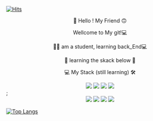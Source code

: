 [![Hits](https://hits.seeyoufarm.com/api/count/incr/badge.svg?url=https%3A%2F%2Fgithub.com%2Fjhoon8903%2Fjhoon8903&count_bg=%23461BE1&title_bg=%23B22AC9&icon=iconify.svg&icon_color=%23FFFFFF&title=HITS%21&edge_flat=false)](https://hits.seeyoufarm.com)

<p align ="center">🐼 Hello ! My Friend 🙃</p>
<p align ="center">Wellcome to My git!💻</p>
<p align ="center">💪😀 am a student, learning back_End💻</p>
<p align ="center">🔽 learning the skack below 🔽</p>
<p align ="center" > </p>  
<div align="center" >
  <p> 💻 My Stack (still learning) 🛠 </p>
    <img src="https://img.shields.io/badge/Python-3766AB?style=flat-square&logo=Python&logoColor=white"/>
    <img src="https://img.shields.io/badge/Node.js-339933?style=flat-square&logo=Node.js&logoColor=white"/>
    <img src="https://img.shields.io/badge/JavaScript-F7DF1E?style=flat-square&logo=JavaScript&logoColor=white"/>
    <img src="https://img.shields.io/badge/MongoDB-47A248?style=flat-square&logo=MongoDB&logoColor=white"/>
    
</div>;
<div align="center">
  <img src="https://img.shields.io/badge/Git-F05032?style=flat-square&logo=Git&logoColor=white"/>
  <img src="https://img.shields.io/badge/GitHub-452170?style=flat-square&logo=GitHub&logoColor=white"/>
  <img src="https://img.shields.io/badge/HTML5-E34F26?style=flat-square&logo=HTML5&logoColor=white"/>
  <img src="https://img.shields.io/badge/CSS3-1572B6?style=flat-square&logo=CSS3&logoColor=white"/>
</div>

[![Top Langs](https://github-readme-stats.vercel.app/api/top-langs/?jhoon8903=anuraghazra&layout=compact)](https://github.com/anuraghazra/github-readme-stats)
